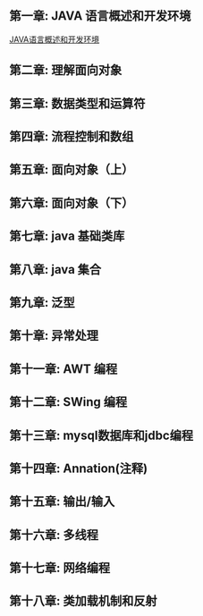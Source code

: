 ## 第一章: JAVA 语言概述和开发环境 
[JAVA语言概述和开发环境](01.JAVA语言概述和开发环境.md)      
## 第二章: 理解面向对象      
## 第三章: 数据类型和运算符  
## 第四章: 流程控制和数组
## 第五章: 面向对象（上）
## 第六章: 面向对象（下）
## 第七章: java 基础类库
## 第八章: java 集合
## 第九章: 泛型
## 第十章: 异常处理
## 第十一章: AWT 编程
## 第十二章: SWing 编程
## 第十三章: mysql数据库和jdbc编程
## 第十四章: Annation(注释)
## 第十五章: 输出/输入
## 第十六章: 多线程
## 第十七章: 网络编程
## 第十八章: 类加载机制和反射


